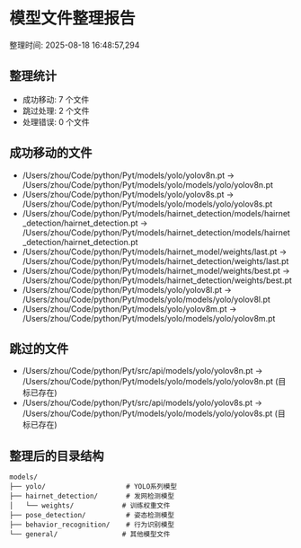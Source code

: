 # 模型文件整理报告

整理时间: 2025-08-18 16:48:57,294

## 整理统计

- 成功移动: 7 个文件
- 跳过处理: 2 个文件
- 处理错误: 0 个文件

## 成功移动的文件

- /Users/zhou/Code/python/Pyt/models/yolo/yolov8n.pt -> /Users/zhou/Code/python/Pyt/models/yolo/models/yolo/yolov8n.pt
- /Users/zhou/Code/python/Pyt/models/yolo/yolov8s.pt -> /Users/zhou/Code/python/Pyt/models/yolo/models/yolo/yolov8s.pt
- /Users/zhou/Code/python/Pyt/models/hairnet_detection/models/hairnet_detection/hairnet_detection.pt -> /Users/zhou/Code/python/Pyt/models/hairnet_detection/models/hairnet_detection/hairnet_detection.pt
- /Users/zhou/Code/python/Pyt/models/hairnet_model/weights/last.pt -> /Users/zhou/Code/python/Pyt/models/hairnet_detection/weights/last.pt
- /Users/zhou/Code/python/Pyt/models/hairnet_model/weights/best.pt -> /Users/zhou/Code/python/Pyt/models/hairnet_detection/weights/best.pt
- /Users/zhou/Code/python/Pyt/models/yolo/yolov8l.pt -> /Users/zhou/Code/python/Pyt/models/yolo/models/yolo/yolov8l.pt
- /Users/zhou/Code/python/Pyt/models/yolo/yolov8m.pt -> /Users/zhou/Code/python/Pyt/models/yolo/models/yolo/yolov8m.pt

## 跳过的文件

- /Users/zhou/Code/python/Pyt/src/api/models/yolo/yolov8n.pt -> /Users/zhou/Code/python/Pyt/models/yolo/models/yolo/yolov8n.pt (目标已存在)
- /Users/zhou/Code/python/Pyt/src/api/models/yolo/yolov8s.pt -> /Users/zhou/Code/python/Pyt/models/yolo/models/yolo/yolov8s.pt (目标已存在)

## 整理后的目录结构

```
models/
├── yolo/                    # YOLO系列模型
├── hairnet_detection/       # 发网检测模型
│   └── weights/            # 训练权重文件
├── pose_detection/          # 姿态检测模型
├── behavior_recognition/    # 行为识别模型
└── general/                # 其他模型文件
```
